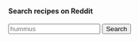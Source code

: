 #### Search recipes on Reddit 
<form action="https://www.google.com/search" class="searchform" method="get" name="searchform" target="_blank">
<input name="sitesearch" type="hidden" value="reddit.com/r/recipes">
<input autocomplete="on" name="q" placeholder="hummus" required="required"  type="text">
<button class="button" type="submit">Search</button>
</form>


